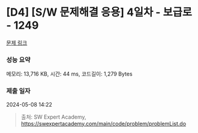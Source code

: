 # [D4] [S/W 문제해결 응용] 4일차 - 보급로 - 1249 

[문제 링크](https://swexpertacademy.com/main/code/problem/problemDetail.do?contestProbId=AV15QRX6APsCFAYD) 

### 성능 요약

메모리: 13,716 KB, 시간: 44 ms, 코드길이: 1,279 Bytes

### 제출 일자

2024-05-08 14:22



> 출처: SW Expert Academy, https://swexpertacademy.com/main/code/problem/problemList.do